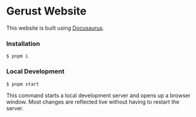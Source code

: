 # Gerust Website

This website is built using [Docusaurus](https://docusaurus.io/).

### Installation

```
$ pnpm i
```

### Local Development

```
$ pnpm start
```

This command starts a local development server and opens up a browser window. Most changes are reflected live without having to restart the server.
